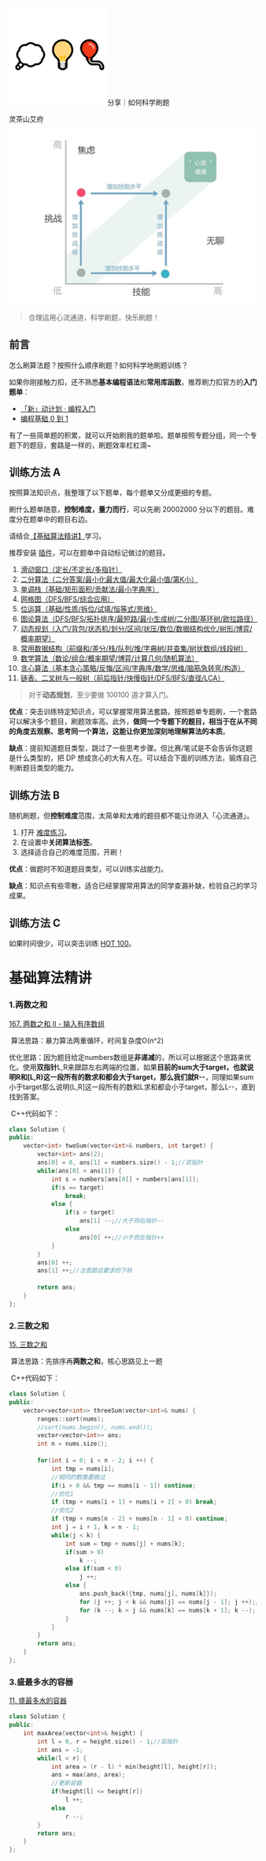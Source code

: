 [![img](./%E7%AE%97%E6%B3%95%E5%88%B7%E9%A2%98%E6%8C%87%E5%AF%BC.assets/avatar_1690721039.png)](https://leetcode.cn/u/endlesscheng/)分享｜如何科学刷题

灵茶山艾府









![科学刷题 灵茶山艾府](./%E7%AE%97%E6%B3%95%E5%88%B7%E9%A2%98%E6%8C%87%E5%AF%BC.assets/1720231746-FwkEem-%E5%BF%83%E6%B5%81.jpg)

> 合理运用心流通道，科学刷题，快乐刷题！

## 前言

怎么刷算法题？按照什么顺序刷题？如何科学地刷题训练？

如果你刚接触力扣，还不熟悉**基本编程语法**和**常用库函数**，推荐刷力扣官方的**入门题单**：

- [「新」动计划 · 编程入门](https://leetcode.cn/studyplan/primers-list/)
- [编程基础 0 到 1](https://leetcode.cn/studyplan/programming-skills/)

有了一些简单题的积累，就可以开始刷我的题单啦。题单按照专题分组，同一个专题下的题目，套路是一样的，刷题效率杠杠滴~

## 训练方法 A

按照算法知识点，我整理了以下题单，每个题单又分成更细的专题。

刷什么题单随意，**控制难度，量力而行**，可以先刷 20002000 分以下的题目。难度分在题单中的题目右边。

请结合[【基础算法精讲】](https://leetcode.cn/link/?target=https://www.bilibili.com/video/BV1bP411c7oJ/)学习。

推荐安装 [插件](https://leetcode.cn/link/?target=https://greasyfork.org/zh-CN/scripts/450890-leetcoderating-显示力扣周赛难度分)，可以在题单中自动标记做过的题目。

1. [滑动窗口（定长/不定长/多指针）](https://leetcode.cn/circle/discuss/0viNMK/)
2. [二分算法（二分答案/最小化最大值/最大化最小值/第K小）](https://leetcode.cn/circle/discuss/SqopEo/)
3. [单调栈（基础/矩形面积/贡献法/最小字典序）](https://leetcode.cn/circle/discuss/9oZFK9/)
4. [网格图（DFS/BFS/综合应用）](https://leetcode.cn/circle/discuss/YiXPXW/)
5. [位运算（基础/性质/拆位/试填/恒等式/思维）](https://leetcode.cn/circle/discuss/dHn9Vk/)
6. [图论算法（DFS/BFS/拓扑排序/最短路/最小生成树/二分图/基环树/欧拉路径）](https://leetcode.cn/circle/discuss/01LUak/)
7. [动态规划（入门/背包/状态机/划分/区间/状压/数位/数据结构优化/树形/博弈/概率期望）](https://leetcode.cn/circle/discuss/tXLS3i/)
8. [常用数据结构（前缀和/差分/栈/队列/堆/字典树/并查集/树状数组/线段树）](https://leetcode.cn/circle/discuss/mOr1u6/)
9. [数学算法（数论/组合/概率期望/博弈/计算几何/随机算法）](https://leetcode.cn/circle/discuss/IYT3ss/)
10. [贪心算法（基本贪心策略/反悔/区间/字典序/数学/思维/脑筋急转弯/构造）](https://leetcode.cn/circle/discuss/g6KTKL/)
11. [链表、二叉树与一般树（前后指针/快慢指针/DFS/BFS/直径/LCA）](https://leetcode.cn/circle/discuss/K0n2gO/)

> 对于**动态规划**，至少要做 100100 道才算入门。

**优点**：突击训练特定知识点，可以掌握常用算法套路。按照题单专题刷，一个套路可以解决多个题目，刷题效率高。此外，**做同一个专题下的题目，相当于在从不同的角度去观察、思考同一个算法，这能让你更加深刻地理解算法的本质**。

**缺点**：提前知道题目类型，跳过了一些思考步骤。但比赛/笔试是不会告诉你这题是什么类型的，把 DP 想成贪心的大有人在。可以结合下面的训练方法，锻炼自己判断题目类型的能力。

## 训练方法 B

随机刷题，但**控制难度**范围，太简单和太难的题目都不能让你进入「心流通道」。

1. 打开 [难度练习](https://leetcode.cn/link/?target=https://huxulm.github.io/lc-rating/zen)。
2. 在设置中**关闭算法标签**。
3. 选择适合自己的难度范围，开刷！

**优点**：做题时不知道题目类型，可以训练实战能力。

**缺点**：知识点有些零散，适合已经掌握常用算法的同学查漏补缺，检验自己的学习成果。

## 训练方法 C

如果时间很少，可以突击训练 [HOT 100](https://leetcode.cn/studyplan/top-100-liked/)。





# 基础算法精讲



### 1.两数之和

[167. 两数之和 II - 输入有序数组](https://leetcode.cn/problems/two-sum-ii-input-array-is-sorted/)

​	算法思路：暴力算法两重循环，时间复杂度O(n^2)

​	优化思路：因为题目给定numbers数组是**非递减**的，所以可以根据这个思路来优化。使用**双指针**L,R来跟踪左右两端的位置，如果**目前的sum大于target，也就说明R和[L,R)这一段所有的数求和都会大于target，那么我们就R--**，同理如果sum小于target那么说明(L,R]这一段所有的数和L求和都会小于target，那么L--，直到找到答案。

​	C++代码如下：

```C++
class Solution {
public:
    vector<int> twoSum(vector<int>& numbers, int target) {
        vector<int> ans(2);
        ans[0] = 0, ans[1] = numbers.size() - 1;//双指针
        while(ans[0] < ans[1]) {
            int s = numbers[ans[0]] + numbers[ans[1]];
            if(s == target)
                break;
            else {
                if(s > target)
                    ans[1] --;//大于则右指针--
                else 
                    ans[0] ++;//小于则左指针++
            }
        }
        ans[0] ++;
        ans[1] ++;//注意题目要求的下标

        return ans;
    }
};
```



### 2.三数之和

[15. 三数之和](https://leetcode.cn/problems/3sum/)

​	算法思路：先排序再**两数之和**，核心思路见上一题

​	C++代码如下：

```C++
class Solution {
public:
    vector<vector<int>> threeSum(vector<int>& nums) {
        ranges::sort(nums);
        //sort(nums.begin(), nums.end());
        vector<vector<int>> ans;
        int n = nums.size();

        for(int i = 0; i < n - 2; i ++) {
            int tmp = nums[i];
            //相同的数需要跳过
            if(i > 0 && tmp == nums[i - 1]) continue;
            //优化1
            if (tmp + nums[i + 1] + nums[i + 2] > 0) break;
            //优化2
            if (tmp + nums[n - 2] + nums[n - 1] < 0) continue; 
            int j = i + 1, k = n - 1;
            while(j < k) {
                int sum = tmp + nums[j] + nums[k];
                if(sum > 0)
                    k --;
                else if(sum < 0)
                    j ++;
                else {
                    ans.push_back({tmp, nums[j], nums[k]});
                    for (j ++; j < k && nums[j] == nums[j - 1]; j ++);//跳过重复数字
                    for (k --; k > j && nums[k] == nums[k + 1]; k --);
                }
            }
        }
        return ans;
    }
};
```





### 3.盛最多水的容器

[11. 盛最多水的容器](https://leetcode.cn/problems/container-with-most-water/)

```C++
class Solution {
public:
    int maxArea(vector<int>& height) {
        int l = 0, r = height.size() - 1;//双指针
        int ans = -1;
        while(l < r) {
            int area = (r - l) * min(height[l], height[r]);
            ans = max(ans, area);
            //更新容器
            if(height[l] <= height[r])
                l ++;
            else
                r --;
        }
        return ans;
    }
};
```

